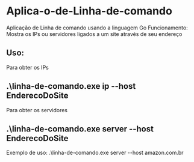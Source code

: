 # Aplica-o-de-Linha-de-comando
Aplicação de Linha de comando usando a linguagem Go
Funcionamento: Mostra os IPs ou servidores ligados a um site através de seu endereço

Uso: 
------------------
 Para obter os IPs

 .\linha-de-comando.exe ip --host EnderecoDoSite
------------------
 Para obter os servidores

 .\linha-de-comando.exe server --host EnderecoDoSite
------------------

Exemplo de uso: .\linha-de-comando.exe server --host amazon.com.br
